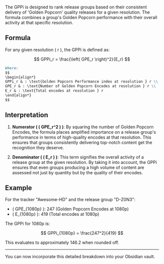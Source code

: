 The GPPi is designed to rank release groups based on their consistent delivery of 'Golden Popcorn' quality releases for a given resolution. The formula combines a group's Golden Popcorn performance with their overall activity at that specific resolution.

## Formula

For any given resolution \( r \), the GPPi is defined as:

$$ 
GPPi_r = \frac{\left( GPE_r \right)^2}{E_r} 
$$

```markdown
Where:
$$ 
\begin{align*}
GPPi_r & : \text{Golden Popcorn Performance index at resolution } r \\
GPE_r & : \text{Number of Golden Popcorn Encodes at resolution } r \\
E_r & : \text{Total encodes at resolution } r
\end{align*}
$$
```
## Interpretation

1. **Numerator ( \( GPE_r^2 \) )**: By squaring the number of Golden Popcorn Encodes, the formula places amplified importance on a release group's performance in terms of high-quality encodes at that resolution. This ensures that groups consistently delivering top-notch content get the recognition they deserve.

2. **Denominator ( \( E_r \) )**: This term signifies the overall activity of a release group at the given resolution. By taking it into account, the GPPi ensures that even groups producing a high volume of content are assessed not just by quantity but by the quality of their encodes.

## Example

For the tracker "Awesome-HD" and the release group "D-Z0N3":
- \( GPE_{1080p} \): 247 (Golden Popcorn Encodes at 1080p)
- \( E_{1080p} \): 419 (Total encodes at 1080p)

The GPPi for 1080p is:

$$ 
GPPi_{1080p} = \frac{247^2}{419}
$$

This evaluates to approximately 146.2 when rounded off.

---

You can now incorporate this detailed breakdown into your Obsidian vault.
